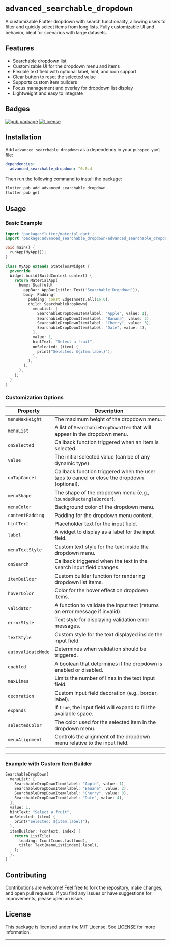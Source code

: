 
# `advanced_searchable_dropdown`

A customizable Flutter dropdown with search functionality, allowing users to filter and quickly select items from long lists. Fully customizable UI and behavior, ideal for scenarios with large datasets.

## Features

- Searchable dropdown list
- Customizable UI for the dropdown menu and items
- Flexible text field with optional label, hint, and icon support
- Clear button to reset the selected value
- Supports custom item builders
- Focus management and overlay for dropdown list display
- Lightweight and easy to integrate

## Badges

[![pub package](https://img.shields.io/pub/v/advanced_searchable_dropdown.svg)](https://pub.dev/packages/advanced_searchable_dropdown)
[![License](https://img.shields.io/badge/License-MIT-blue.svg)](https://opensource.org/licenses/MIT)

## Installation

Add `advanced_searchable_dropdown` as a dependency in your `pubspec.yaml` file:

```yaml
dependencies:
  advanced_searchable_dropdown: ^0.0.4
```

Then run the following command to install the package:

```bash
flutter pub add advanced_searchable_dropdown
flutter pub get
```

## Usage

### Basic Example

```dart
import 'package:flutter/material.dart';
import 'package:advanced_searchable_dropdown/advanced_searchable_dropdown.dart';

void main() {
  runApp(MyApp());
}

class MyApp extends StatelessWidget {
  @override
  Widget build(BuildContext context) {
    return MaterialApp(
      home: Scaffold(
        appBar: AppBar(title: Text('Searchable Dropdown')),
        body: Padding(
          padding: const EdgeInsets.all(16.0),
          child: SearchableDropDown(
            menuList: [
              SearchableDropDownItem(label: "Apple", value: 1),
              SearchableDropDownItem(label: "Banana", value: 2),
              SearchableDropDownItem(label: "Cherry", value: 3),
              SearchableDropDownItem(label: "Date", value: 4),
            ],
            value: 1,
            hintText: "Select a fruit",
            onSelected: (item) {
              print("Selected: ${item.label}");
            },
          ),
        ),
      ),
    );
  }
}
```

### Customization Options

| Property                 | Description                                                  |
|-----------------|-----------------------------------------------------------------------
| `menuMaxHeight`          | The maximum height of the dropdown menu.                                                              |
| `menuList`               | A list of `SearchableDropDownItem` that will appear in the dropdown menu.                             |
| `onSelected`             | Callback function triggered when an item is selected.                                                |
| `value`                  | The initial selected value (can be of any dynamic type).                                              |
| `onTapCancel`            | Callback function triggered when the user taps to cancel or close the dropdown (optional).            |
| `menuShape`              | The shape of the dropdown menu (e.g., `RoundedRectangleBorder`).                                      |
| `menuColor`              | Background color of the dropdown menu.                                                               |
| `contentPadding`         | Padding for the dropdown menu content.                                                               |
| `hintText`               | Placeholder text for the input field.                                                                |
| `label`                  | A widget to display as a label for the input field.                                                  |
| `menuTextStyle`          | Custom text style for the text inside the dropdown menu.                                              |
| `onSearch`               | Callback triggered when the text in the search input field changes.                                  |
| `itemBuilder`            | Custom builder function for rendering dropdown list items.                                           |
| `hoverColor`             | Color for the hover effect on dropdown items.                                                        |
| `validator`              | A function to validate the input text (returns an error message if invalid).                         |
| `errorStyle`             | Text style for displaying validation error messages.                                                |
| `textStyle`              | Custom style for the text displayed inside the input field.                                          |
| `autovalidateMode`       | Determines when validation should be triggered.                                                      |
| `enabled`                | A boolean that determines if the dropdown is enabled or disabled.                                    |
| `maxLines`               | Limits the number of lines in the text input field.                                                  |
| `decoration`             | Custom input field decoration (e.g., border, label).                                                 |
| `expands`                | If `true`, the input field will expand to fill the available space.                                  |
| `selectedColor`          | The color used for the selected item in the dropdown menu.                                           |
| `menuAlignment`          | Controls the alignment of the dropdown menu relative to the input field.                             |

---

### Example with Custom Item Builder

```dart
SearchableDropDown(
  menuList: [
    SearchableDropDownItem(label: "Apple", value: 1),
    SearchableDropDownItem(label: "Banana", value: 2),
    SearchableDropDownItem(label: "Cherry", value: 3),
    SearchableDropDownItem(label: "Date", value: 4),
  ],
  value: 1,
  hintText: "Select a fruit",
  onSelected: (item) {
    print("Selected: ${item.label}");
  },
  itemBuilder: (context, index) {
    return ListTile(
      leading: Icon(Icons.fastfood),
      title: Text(menuList[index].label),
    );
  },
)
```

## Contributing

Contributions are welcome! Feel free to fork the repository, make changes, and open pull requests. If you find any issues or have suggestions for improvements, please open an issue.

## License

This package is licensed under the MIT License. See [LICENSE](LICENSE) for more information.

---
